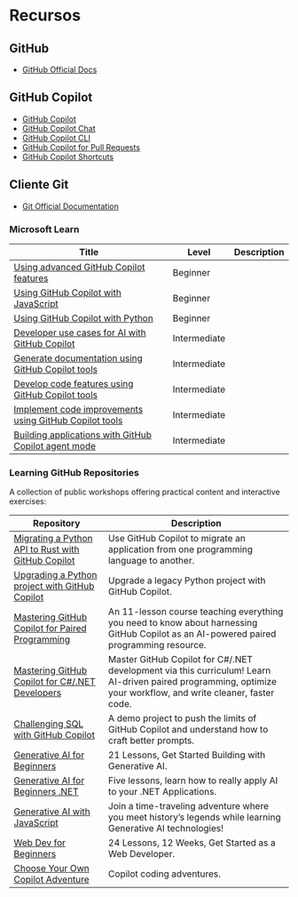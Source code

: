 # Recursos

## GitHub

* [GitHub Official Docs](https://docs.github.com/)

## GitHub Copilot

* [GitHub Copilot](https://github.com/features/copilot)
* [GitHub Copilot Chat](https://docs.github.com/en/copilot/github-copilot-chat/using-github-copilot-chat)
* [GitHub Copilot CLI](https://githubnext.com/projects/copilot-cli/)
* [GitHub Copilot for Pull Requests](https://github.blog/2023-11-08-github-copilot-in-the-cli-now-in-public-beta/)
* [GitHub Copilot Shortcuts](/resources/cheatsheets/copilot-shortcuts.md)

## Cliente Git

* [Git Official Documentation](https://git-scm.com/doc)


### Microsoft Learn 

| Title | Level | Description |
|---|---|---|
| [Using advanced GitHub Copilot features](https://learn.microsoft.com/en-us/training/modules/advanced-github-copilot/) | Beginner |  |
| [Using GitHub Copilot with JavaScript](https://learn.microsoft.com/en-us/training/modules/introduction-copilot-javascript/) | Beginner |  |
| [Using GitHub Copilot with Python](https://learn.microsoft.com/en-us/training/modules/introduction-copilot-python/) | Beginner |  |
| [Developer use cases for AI with GitHub Copilot](https://learn.microsoft.com/en-us/training/modules/developer-use-cases-for-ai-with-github-copilot/) | Intermediate |  |
| [Generate documentation using GitHub Copilot tools](https://learn.microsoft.com/en-us/training/modules/generate-documentation-using-github-copilot-tools/) | Intermediate |  |
| [Develop code features using GitHub Copilot tools](https://learn.microsoft.com/en-us/training/modules/develop-code-features-using-github-copilot-tools/) | Intermediate |  |
| [Implement code improvements using GitHub Copilot tools](https://learn.microsoft.com/en-us/training/modules/implement-code-improvements-using-github-copilot-tools/) | Intermediate |  |
| [Building applications with GitHub Copilot agent mode](https://learn.microsoft.com/training/modules/github-copilot-agent-mode/) | Intermediate |  |

### Learning GitHub Repositories
 
A collection of public workshops offering practical content and interactive exercises:

| Repository | Description |
|------------|-------------|
| [Migrating a Python API to Rust with GitHub Copilot](https://github.com/microsoft/github-copilot-migrating-languages/tree/main) | Use GitHub Copilot to migrate an application from one programming language to another. |
| [Upgrading a Python project with GitHub Copilot](https://github.com/microsoft/github-copilot-upgrading) | Upgrade a legacy Python project with GitHub Copilot. |
| [Mastering GitHub Copilot for Paired Programming](https://github.com/microsoft/Mastering-GitHub-Copilot-for-Paired-Programming) | An 11-lesson course teaching everything you need to know about harnessing GitHub Copilot as an AI-powered paired programming resource. |
| [Mastering GitHub Copilot for C#/.NET Developers](https://github.com/microsoft/mastering-github-copilot-for-dotnet-csharp-developers) | Master GitHub Copilot for C#/.NET development via this curriculum! Learn AI-driven paired programming, optimize your workflow, and write cleaner, faster code. |
| [Challenging SQL with GitHub Copilot](https://github.com/microsoft/challenging-github-copilot) | A demo project to push the limits of GitHub Copilot and understand how to craft better prompts. |
| [Generative AI for Beginners](https://aka.ms/genai-beginners) | 21 Lessons, Get Started Building with Generative AI. |
| [Generative AI for Beginners .NET](https://github.com/microsoft/Generative-AI-for-beginners-dotnet) | Five lessons, learn how to really apply AI to your .NET Applications. |
| [Generative AI with JavaScript](https://github.com/microsoft/generative-ai-with-javascript) | Join a time-traveling adventure where you meet history’s legends while learning Generative AI technologies! |
| [Web Dev for Beginners](https://aka.ms/webdev-beginners) | 24 Lessons, 12 Weeks, Get Started as a Web Developer. |
| [Choose Your Own Copilot Adventure](https://github.com/microsoft/CopilotAdventures) | Copilot coding adventures. |
